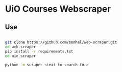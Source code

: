 # UiO Courses Webscraper

## Use

````bash

git clone https://github.com/sonhal/web-scraper.git
cd web-scraper
pip install -r requirements.txt
cd uio_scraper

python -m scraper <text to search for>

````